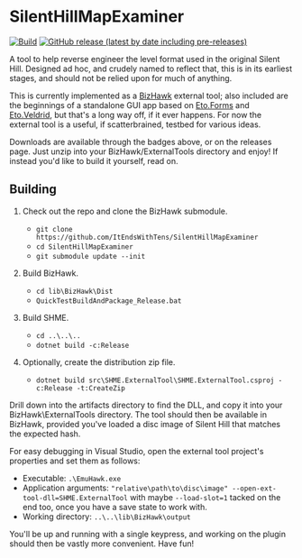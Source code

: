 
  SilentHillMapExaminer
  =====================

  [![Build](https://github.com/ItEndsWithTens/SilentHillMapExaminer/actions/workflows/build.yml/badge.svg)](https://github.com/ItEndsWithTens/SilentHillMapExaminer/actions/workflows/build.yml) [![GitHub release (latest by date including pre-releases)](https://img.shields.io/github/v/release/ItEndsWithTens/SilentHillMapExaminer?include_prereleases)](https://github.com/ItEndsWithTens/SilentHillMapExaminer/releases/tag/latest)

  A tool to help reverse engineer the level format used in the original Silent Hill. Designed ad hoc, and crudely named to reflect that, this is in its earliest stages, and should not be relied upon for much of anything.

  This is currently implemented as a [BizHawk](https://github.com/TASVideos/BizHawk) external tool; also included are the beginnings of a standalone GUI app based on [Eto.Forms](https://github.com/picoe/Eto) and [Eto.Veldrid](https://github.com/picoe/Eto.Veldrid), but that's a long way off, if it ever happens. For now the external tool is a useful, if scatterbrained, testbed for various ideas.

  Downloads are available through the badges above, or on the releases page. Just unzip into your BizHawk/ExternalTools directory and enjoy! If instead you'd like to build it yourself, read on.



  Building
  --------

  1. Check out the repo and clone the BizHawk submodule.
      - `git clone https://github.com/ItEndsWithTens/SilentHillMapExaminer`
      - `cd SilentHillMapExaminer`
      - `git submodule update --init`

  2. Build BizHawk.
      - `cd lib\BizHawk\Dist`
      - `QuickTestBuildAndPackage_Release.bat`

  3. Build SHME.
      - `cd ..\..\..`
      - `dotnet build -c:Release`

  4. Optionally, create the distribution zip file.
      - `dotnet build src\SHME.ExternalTool\SHME.ExternalTool.csproj -c:Release -t:CreateZip`

  Drill down into the artifacts directory to find the DLL, and copy it into your BizHawk\ExternalTools directory. The tool should then be available in BizHawk, provided you've loaded a disc image of Silent Hill that matches the expected hash.
  
  For easy debugging in Visual Studio, open the external tool project's properties and set them as follows:

  - Executable: `.\EmuHawk.exe`
  - Application arguments: `"relative\path\to\disc\image" --open-ext-tool-dll=SHME.ExternalTool` with maybe `--load-slot=1` tacked on the end too, once you have a save state to work with.
  - Working directory: `..\..\lib\BizHawk\output`

  You'll be up and running with a single keypress, and working on the plugin should then be vastly more convenient. Have fun!
